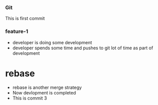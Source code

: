 ### Git
This is first commit

### feature-1
* developer is doing some development
* developer spends some time and pushes to git lot of time as part of development

# rebase
* rebase is another merge strategy
* Now devlopment is completed
* This is commit 3